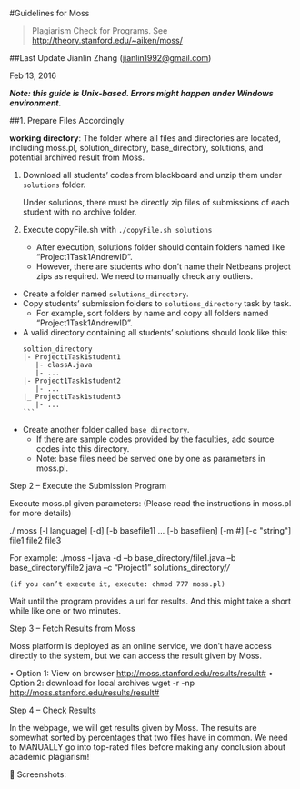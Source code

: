 #Guidelines for Moss
>Plagiarism Check for Programs. See http://theory.stanford.edu/~aiken/moss/

##Last Update
Jianlin Zhang (jianlin1992@gmail.com)

Feb 13, 2016

**_Note: this guide is Unix-based. Errors might happen under Windows environment._**

##1. Prepare Files Accordingly

**working directory**: The folder where all files and directories are located, including moss.pl, solution_directory, base_directory, solutions, and potential archived result from Moss.

1. Download all students’ codes from blackboard and unzip them under `solutions` folder.
   
   Under solutions, there must be directly zip files of submissions of each student with no archive folder.

2. Execute copyFile.sh with `./copyFile.sh solutions`
    - After execution, solutions folder should contain folders named like “Project1Task1AndrewID”.
    - However, there are students who don’t name their Netbeans project zips as required. We need to manually check any outliers.
- Create a folder named `solutions_directory`.
- Copy students’ submission folders to `solutions_directory` task by task. 
    - For example, sort folders by name and copy all folders named “Project1Task1AndrewID”.
- A valid directory containing all students’ solutions should look like this:
    ````
    soltion_directory
    |- Project1Task1student1
       |- classA.java
       |- ...
    |- Project1Task1student2
       |- ...
    |_ Project1Task1student3
       |- ...
    ```
- Create another folder called `base_directory`. 
    - If there are sample codes provided by the faculties, add source codes into this directory.
    - Note: base files need be served one by one as parameters in moss.pl.

Step 2 – Execute the Submission Program

Execute moss.pl given parameters: (Please read the instructions in moss.pl for more details)


./ moss [-l language] [-d] [-b basefile1] ... [-b basefilen] [-m #] [-c "string"] file1 file2 file3

For example:
./moss -l java -d –b base_directory/file1.java –b base_directory/file2.java –c “Project1” solutions_directory/*/*

    (if you can’t execute it, execute: chmod 777 moss.pl)
    
Wait until the program provides a url for results. And this might take a short while like one or two minutes.

Step 3 – Fetch Results from Moss

Moss platform is deployed as an online service, we don’t have access directly to the system, but we can access the result given by Moss.

•   Option 1: View on browser
    http://moss.stanford.edu/results/result#
•   Option 2: download for local archives
wget -r -np http://moss.stanford.edu/results/result#

Step 4 – Check Results

In the webpage, we will get results given by Moss. The results are somewhat sorted by percentages that two files have in common. We need to MANUALLY go into top-rated files before making any conclusion about academic plagiarism!


Screenshots:








